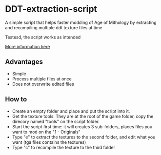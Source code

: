 # DDT-extraction-script
A simple script that helps faster modding of Age of Mithology by extracting and recompiling multiple ddt texture files at time

Testesd, the script works as intended

[More information here](https://steamcommunity.com/workshop/discussions/-1/558755529558828765/?appid=266840)

## Advantages
- Simple
- Process multiple files at once
- Does not overwrite edited files
## How to
- Create an empty folder and place and put the script into it.
- Get the texture tools: They are at the root of the game folder, copy the direcory named "tools" on the script folder.
- Start the script first time: it will creates 3 sub-folders, places files you want to mod on the "1 - Originals"
- Type "e" to extract the textures to the second folder, and edit what you want (tga files contains the textures)
- Type "c" to recompile the texture to the third folder 
